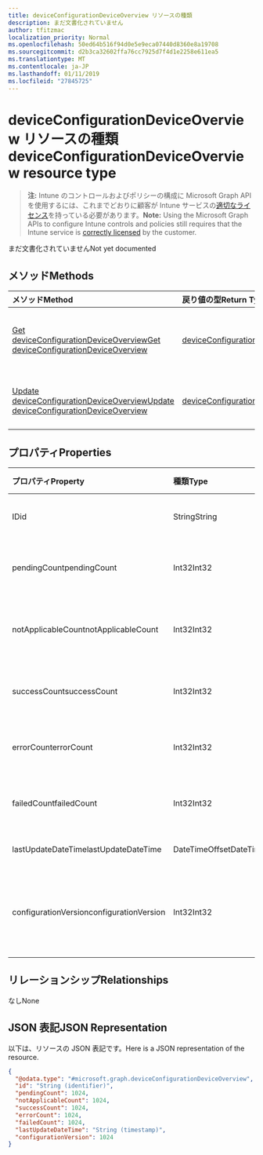```yaml
---
title: deviceConfigurationDeviceOverview リソースの種類
description: まだ文書化されていません
author: tfitzmac
localization_priority: Normal
ms.openlocfilehash: 50ed64b516f94d0e5e9eca07440d8360e8a19708
ms.sourcegitcommit: d2b3ca32602ffa76cc7925d7f4d1e2258e611ea5
ms.translationtype: MT
ms.contentlocale: ja-JP
ms.lasthandoff: 01/11/2019
ms.locfileid: "27845725"
---
```

# <a name="deviceconfigurationdeviceoverview-resource-type"></a><span data-ttu-id="d98bc-103">deviceConfigurationDeviceOverview リソースの種類</span><span class="sxs-lookup"><span data-stu-id="d98bc-103">deviceConfigurationDeviceOverview resource type</span></span>

> <span data-ttu-id="d98bc-104">**注:** Intune のコントロールおよびポリシーの構成に Microsoft Graph API を使用するには、これまでどおりに顧客が Intune サービスの[適切なライセンス](https://go.microsoft.com/fwlink/?linkid=839381)を持っている必要があります。</span><span class="sxs-lookup"><span data-stu-id="d98bc-104">**Note:** Using the Microsoft Graph APIs to configure Intune controls and policies still requires that the Intune service is [correctly licensed](https://go.microsoft.com/fwlink/?linkid=839381) by the customer.</span></span>

<span data-ttu-id="d98bc-105">まだ文書化されていません</span><span class="sxs-lookup"><span data-stu-id="d98bc-105">Not yet documented</span></span>
## <a name="methods"></a><span data-ttu-id="d98bc-106">メソッド</span><span class="sxs-lookup"><span data-stu-id="d98bc-106">Methods</span></span>
|<span data-ttu-id="d98bc-107">メソッド</span><span class="sxs-lookup"><span data-stu-id="d98bc-107">Method</span></span>|<span data-ttu-id="d98bc-108">戻り値の型</span><span class="sxs-lookup"><span data-stu-id="d98bc-108">Return Type</span></span>|<span data-ttu-id="d98bc-109">説明</span><span class="sxs-lookup"><span data-stu-id="d98bc-109">Description</span></span>|
|:---|:---|:---|
|[<span data-ttu-id="d98bc-110">Get deviceConfigurationDeviceOverview</span><span class="sxs-lookup"><span data-stu-id="d98bc-110">Get deviceConfigurationDeviceOverview</span></span>](../api/intune-deviceconfig-deviceconfigurationdeviceoverview-get.md)|[<span data-ttu-id="d98bc-111">deviceConfigurationDeviceOverview</span><span class="sxs-lookup"><span data-stu-id="d98bc-111">deviceConfigurationDeviceOverview</span></span>](../resources/intune-deviceconfig-deviceconfigurationdeviceoverview.md)|<span data-ttu-id="d98bc-112">[deviceConfigurationDeviceOverview](../resources/intune-deviceconfig-deviceconfigurationdeviceoverview.md) オブジェクトのプロパティとリレーションシップを読み取ります。</span><span class="sxs-lookup"><span data-stu-id="d98bc-112">Read properties and relationships of the [deviceConfigurationDeviceOverview](../resources/intune-deviceconfig-deviceconfigurationdeviceoverview.md) object.</span></span>|
|[<span data-ttu-id="d98bc-113">Update deviceConfigurationDeviceOverview</span><span class="sxs-lookup"><span data-stu-id="d98bc-113">Update deviceConfigurationDeviceOverview</span></span>](../api/intune-deviceconfig-deviceconfigurationdeviceoverview-update.md)|[<span data-ttu-id="d98bc-114">deviceConfigurationDeviceOverview</span><span class="sxs-lookup"><span data-stu-id="d98bc-114">deviceConfigurationDeviceOverview</span></span>](../resources/intune-deviceconfig-deviceconfigurationdeviceoverview.md)|<span data-ttu-id="d98bc-115">[deviceConfigurationDeviceOverview](../resources/intune-deviceconfig-deviceconfigurationdeviceoverview.md) オブジェクトのプロパティを更新します。</span><span class="sxs-lookup"><span data-stu-id="d98bc-115">Update the properties of a [deviceConfigurationDeviceOverview](../resources/intune-deviceconfig-deviceconfigurationdeviceoverview.md) object.</span></span>|

## <a name="properties"></a><span data-ttu-id="d98bc-116">プロパティ</span><span class="sxs-lookup"><span data-stu-id="d98bc-116">Properties</span></span>
|<span data-ttu-id="d98bc-117">プロパティ</span><span class="sxs-lookup"><span data-stu-id="d98bc-117">Property</span></span>|<span data-ttu-id="d98bc-118">種類</span><span class="sxs-lookup"><span data-stu-id="d98bc-118">Type</span></span>|<span data-ttu-id="d98bc-119">説明</span><span class="sxs-lookup"><span data-stu-id="d98bc-119">Description</span></span>|
|:---|:---|:---|
|<span data-ttu-id="d98bc-120">ID</span><span class="sxs-lookup"><span data-stu-id="d98bc-120">id</span></span>|<span data-ttu-id="d98bc-121">String</span><span class="sxs-lookup"><span data-stu-id="d98bc-121">String</span></span>|<span data-ttu-id="d98bc-122">エンティティのキー。</span><span class="sxs-lookup"><span data-stu-id="d98bc-122">Key of the entity.</span></span>|
|<span data-ttu-id="d98bc-123">pendingCount</span><span class="sxs-lookup"><span data-stu-id="d98bc-123">pendingCount</span></span>|<span data-ttu-id="d98bc-124">Int32</span><span class="sxs-lookup"><span data-stu-id="d98bc-124">Int32</span></span>|<span data-ttu-id="d98bc-125">保留中のデバイスの数</span><span class="sxs-lookup"><span data-stu-id="d98bc-125">Number of pending devices</span></span>|
|<span data-ttu-id="d98bc-126">notApplicableCount</span><span class="sxs-lookup"><span data-stu-id="d98bc-126">notApplicableCount</span></span>|<span data-ttu-id="d98bc-127">Int32</span><span class="sxs-lookup"><span data-stu-id="d98bc-127">Int32</span></span>|<span data-ttu-id="d98bc-128">該当しないデバイスの数</span><span class="sxs-lookup"><span data-stu-id="d98bc-128">Number of not applicable devices</span></span>|
|<span data-ttu-id="d98bc-129">successCount</span><span class="sxs-lookup"><span data-stu-id="d98bc-129">successCount</span></span>|<span data-ttu-id="d98bc-130">Int32</span><span class="sxs-lookup"><span data-stu-id="d98bc-130">Int32</span></span>|<span data-ttu-id="d98bc-131">成功したデバイスの数</span><span class="sxs-lookup"><span data-stu-id="d98bc-131">Number of succeeded devices</span></span>|
|<span data-ttu-id="d98bc-132">errorCount</span><span class="sxs-lookup"><span data-stu-id="d98bc-132">errorCount</span></span>|<span data-ttu-id="d98bc-133">Int32</span><span class="sxs-lookup"><span data-stu-id="d98bc-133">Int32</span></span>|<span data-ttu-id="d98bc-134">エラー デバイスの数</span><span class="sxs-lookup"><span data-stu-id="d98bc-134">Number of error devices</span></span>|
|<span data-ttu-id="d98bc-135">failedCount</span><span class="sxs-lookup"><span data-stu-id="d98bc-135">failedCount</span></span>|<span data-ttu-id="d98bc-136">Int32</span><span class="sxs-lookup"><span data-stu-id="d98bc-136">Int32</span></span>|<span data-ttu-id="d98bc-137">失敗したデバイスの数</span><span class="sxs-lookup"><span data-stu-id="d98bc-137">Number of failed devices</span></span>|
|<span data-ttu-id="d98bc-138">lastUpdateDateTime</span><span class="sxs-lookup"><span data-stu-id="d98bc-138">lastUpdateDateTime</span></span>|<span data-ttu-id="d98bc-139">DateTimeOffset</span><span class="sxs-lookup"><span data-stu-id="d98bc-139">DateTimeOffset</span></span>|<span data-ttu-id="d98bc-140">最終更新時刻</span><span class="sxs-lookup"><span data-stu-id="d98bc-140">Last update time</span></span>|
|<span data-ttu-id="d98bc-141">configurationVersion</span><span class="sxs-lookup"><span data-stu-id="d98bc-141">configurationVersion</span></span>|<span data-ttu-id="d98bc-142">Int32</span><span class="sxs-lookup"><span data-stu-id="d98bc-142">Int32</span></span>|<span data-ttu-id="d98bc-143">対象の概要に関するポリシーのバージョン</span><span class="sxs-lookup"><span data-stu-id="d98bc-143">Version of the policy for that overview</span></span>|

## <a name="relationships"></a><span data-ttu-id="d98bc-144">リレーションシップ</span><span class="sxs-lookup"><span data-stu-id="d98bc-144">Relationships</span></span>
<span data-ttu-id="d98bc-145">なし</span><span class="sxs-lookup"><span data-stu-id="d98bc-145">None</span></span>
## <a name="json-representation"></a><span data-ttu-id="d98bc-146">JSON 表記</span><span class="sxs-lookup"><span data-stu-id="d98bc-146">JSON Representation</span></span>
<span data-ttu-id="d98bc-147">以下は、リソースの JSON 表記です。</span><span class="sxs-lookup"><span data-stu-id="d98bc-147">Here is a JSON representation of the resource.</span></span>
<!-- {
  "blockType": "resource",
  "keyProperty": "id",
  "@odata.type": "microsoft.graph.deviceConfigurationDeviceOverview"
}
-->
``` json
{
  "@odata.type": "#microsoft.graph.deviceConfigurationDeviceOverview",
  "id": "String (identifier)",
  "pendingCount": 1024,
  "notApplicableCount": 1024,
  "successCount": 1024,
  "errorCount": 1024,
  "failedCount": 1024,
  "lastUpdateDateTime": "String (timestamp)",
  "configurationVersion": 1024
}
```



